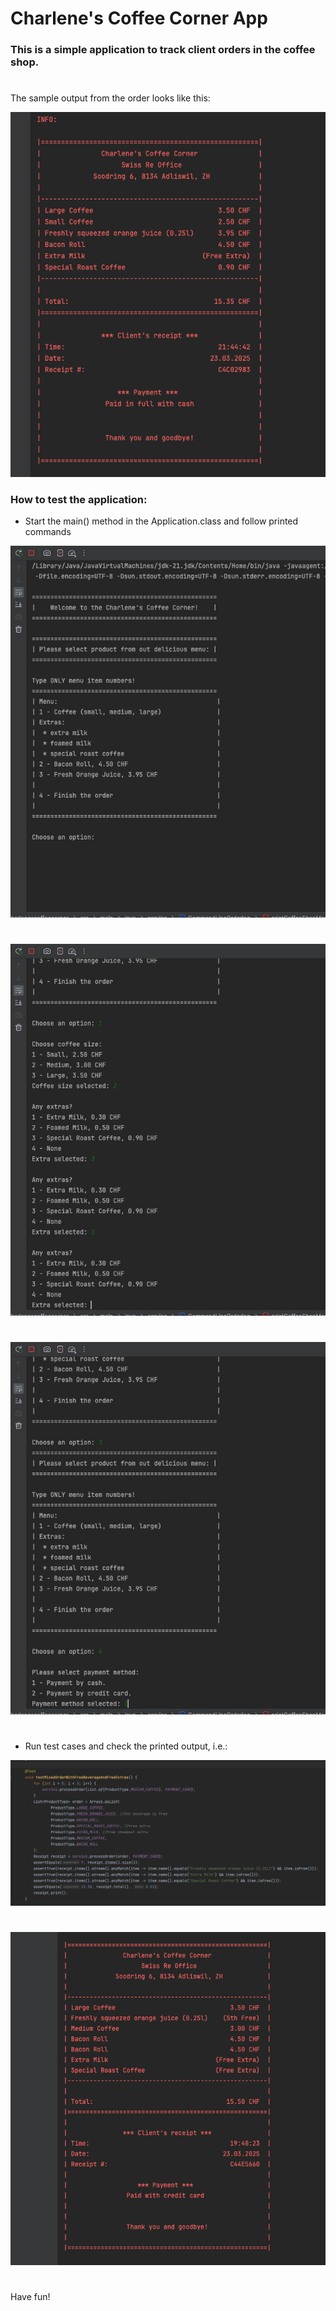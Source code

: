 # Charlene's Coffee Corner App

### This is a simple application to track client orders in the coffee shop.
#
The sample output from the order looks like this:

![receipt.png](src/test/resources/docs/receipt.png)


### How to test the application:
   - Start the main() method in the Application.class and follow printed commands

![1.png](src/test/resources/docs/1.png)
#
![2.png](src/test/resources/docs/2.png)
#
![3.png](src/test/resources/docs/3.png)
#
  - Run test cases and check the printed output, i.e.:

![4.png](src/test/resources/docs/4.png)
#
![receipt_1.png](src/test/resources/docs/receipt_1.png)
#
#
Have fun!
